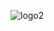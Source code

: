 ![logo2](https://user-images.githubusercontent.com/59093470/156413685-8fa418a8-e6ba-4214-8ad7-b46c74f3a02a.png)
